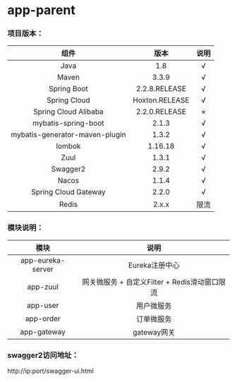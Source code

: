 # app-parent
### 项目版本：

组件|版本|说明
:---:|:---:|:---:
Java|1.8|√
Maven|3.3.9|√
Spring Boot|2.2.8.RELEASE|√
Spring Cloud|Hoxton.RELEASE|√
Spring Cloud Alibaba|2.2.0.RELEASE|×
mybatis-spring-boot|2.1.3|√
mybatis-generator-maven-plugin|1.3.2|√
lombok|1.16.18|√
Zuul|1.3.1|√
Swagger2|2.9.2|√
Nacos|1.1.4|√
Spring Cloud Gateway|2.2.0|√
Redis|2.x.x|限流

### 模块说明：

模块|说明|
:---:|:---:
app-eureka-server|Eureka注册中心
app-zuul|网关微服务 + 自定义Filter + Redis滑动窗口限流
app-user|用户微服务
app-order|订单微服务
app-gateway|gateway网关


### swagger2访问地址：
http://ip:port/swagger-ui.html


